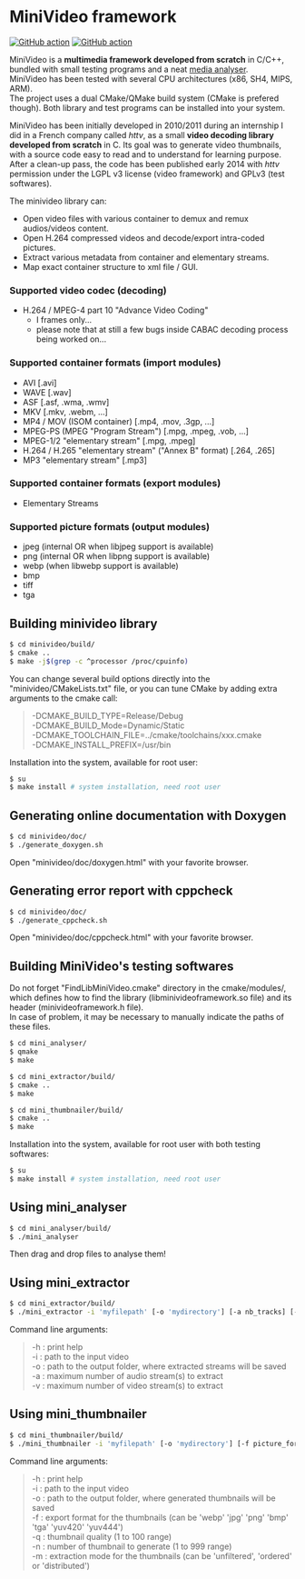 MiniVideo framework
===================

[![GitHub action](https://img.shields.io/github/actions/workflow/status/emericg/MiniVideo/builds_minivideo.yml?style=flat-square)](https://github.com/emericg/MiniVideo/actions)
[![GitHub action](https://img.shields.io/github/actions/workflow/status/emericg/MiniVideo/builds_minianalyser.yml?style=flat-square)](https://github.com/emericg/MiniVideo/actions/workflows/builds_minianalyser.yml)

MiniVideo is a **multimedia framework developed from scratch** in C/C++, bundled with small testing programs and a neat [media analyser](mini_analyser/).  
MiniVideo has been tested with several CPU architectures (x86, SH4, MIPS, ARM).  
The project uses a dual CMake/QMake build system (CMake is prefered though). Both library and test programs can be installed into your system.  

MiniVideo has been initially developed in 2010/2011 during an internship I did in a French company called *httv*, as a small **video decoding library developed from scratch** in C. Its goal was to generate video thumbnails, with a source code easy to read and to understand for learning purpose. After a clean-up pass, the code has been published early 2014 with *httv* permission under the LGPL v3 license (video framework) and GPLv3 (test softwares).  

The minivideo library can:
* Open video files with various container to demux and remux audios/videos content.
* Open H.264 compressed videos and decode/export intra-coded pictures.
* Extract various metadata from container and elementary streams.
* Map exact container structure to xml file / GUI.

### Supported video codec (decoding)
- H.264 / MPEG-4 part 10 "Advance Video Coding"
  - I frames only...
  - please note that at still a few bugs inside CABAC decoding process being worked on...

### Supported container formats (import modules)
- AVI [.avi]
- WAVE [.wav]
- ASF [.asf, .wma, .wmv]
- MKV [.mkv, .webm, ...]
- MP4 / MOV (ISOM container) [.mp4, .mov, .3gp, ...]
- MPEG-PS (MPEG "Program Stream") [.mpg, .mpeg, .vob, ...]
- MPEG-1/2 "elementary stream" [.mpg, .mpeg]
- H.264 / H.265 "elementary stream" ("Annex B" format) [.264, .265]
- MP3 "elementary stream" [.mp3]

### Supported container formats (export modules)
- Elementary Streams

### Supported picture formats (output modules)
- jpeg (internal OR when libjpeg support is available)
- png (internal OR when libpng support is available)
- webp (when libwebp support is available)
- bmp
- tiff
- tga


Building minivideo library
--------------------------

```bash
$ cd minivideo/build/
$ cmake ..
$ make -j$(grep -c ^processor /proc/cpuinfo)
```

You can change several build options directly into the "minivideo/CMakeLists.txt" 
file, or you can tune CMake by adding extra arguments to the cmake call:

> -DCMAKE_BUILD_TYPE=Release/Debug  
> -DCMAKE_BUILD_Mode=Dynamic/Static  
> -DCMAKE_TOOLCHAIN_FILE=../cmake/toolchains/xxx.cmake  
> -DCMAKE_INSTALL_PREFIX=/usr/bin  

Installation into the system, available for root user:

```bash
$ su
$ make install # system installation, need root user
```

Generating online documentation with Doxygen
--------------------------------------------

```bash
$ cd minivideo/doc/
$ ./generate_doxygen.sh
```

Open "minivideo/doc/doxygen.html" with your favorite browser.

Generating error report with cppcheck
-------------------------------------

```bash
$ cd minivideo/doc/
$ ./generate_cppcheck.sh
```

Open "minivideo/doc/cppcheck.html" with your favorite browser.

Building MiniVideo's testing softwares
--------------------------------------

Do not forget "FindLibMiniVideo.cmake" directory in the cmake/modules/, which defines
how to find the library (libminivideoframework.so file) and its header (minivideoframework.h file).  
In case of problem, it may be necessary to manually indicate the paths of these files.

```bash
$ cd mini_analyser/
$ qmake
$ make
```

```bash
$ cd mini_extractor/build/
$ cmake ..
$ make
```

```bash
$ cd mini_thumbnailer/build/
$ cmake ..
$ make
```

Installation into the system, available for root user with both testing softwares:

```bash
$ su
$ make install # system installation, need root user
```

Using mini_analyser
-------------------

```bash
$ cd mini_analyser/build/
$ ./mini_analyser
```

Then drag and drop files to analyse them!

Using mini_extractor
--------------------

```bash
$ cd mini_extractor/build/
$ ./mini_extractor -i 'myfilepath' [-o 'mydirectory'] [-a nb_tracks] [-v nb_tracks]
```

Command line arguments:
> -h : print help  
> -i : path to the input video  
> -o : path to the output folder, where extracted streams will be saved  
> -a : maximum number of audio stream(s) to extract  
> -v : maximum number of video stream(s) to extract  

Using mini_thumbnailer
----------------------

```bash
$ cd mini_thumbnailer/build/
$ ./mini_thumbnailer -i 'myfilepath' [-o 'mydirectory'] [-f picture_format] [-q picture_quality] [-n picture_number] [-m picture_extractionmode]
```

Command line arguments:
> -h : print help  
> -i : path to the input video  
> -o : path to the output folder, where generated thumbnails will be saved  
> -f : export format for the thumbnails (can be 'webp' 'jpg' 'png' 'bmp' 'tga' 'yuv420' 'yuv444')  
> -q : thumbnail quality (1 to 100 range)  
> -n : number of thumbnail to generate (1 to 999 range)  
> -m : extraction mode for the thumbnails (can be 'unfiltered', 'ordered' or 'distributed')  
